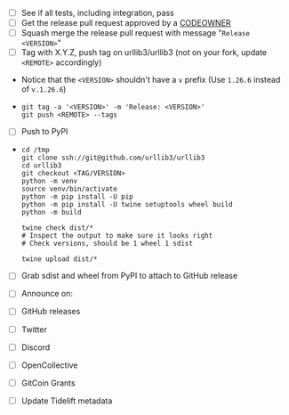 * [ ]  See if all tests, including integration, pass
* [ ]  Get the release pull request approved by a [CODEOWNER](https://github.com/urllib3/urllib3/blob/main/.github/CODEOWNERS)
* [ ]  Squash merge the release pull request with message "`Release <VERSION>`"
* [ ]  Tag with X.Y.Z, push tag on urllib3/urllib3 (not on your fork, update `<REMOTE>` accordingly)
  
  * Notice that the `<VERSION>` shouldn't have a `v` prefix (Use `1.26.6` instead of `v.1.26.6`)
  * ```
    git tag -a '<VERSION>' -m 'Release: <VERSION>'
    git push <REMOTE> --tags
    ```
* [ ]  Push to PyPI
  
  * ```
    cd /tmp
    git clone ssh://git@github.com/urllib3/urllib3
    cd urllib3
    git checkout <TAG/VERSION>
    python -m venv
    source venv/bin/activate
    python -m pip install -U pip
    python -m pip install -U twine setuptools wheel build
    python -m build
    
    twine check dist/*
    # Inspect the output to make sure it looks right
    # Check versions, should be 1 wheel 1 sdist
    
    twine upload dist/*
    ```
* [ ]  Grab sdist and wheel from PyPI to attach to GitHub release
* [ ]  Announce on:
  
  * [ ]  GitHub releases
  * [ ]  Twitter
  * [ ]  Discord
  * [ ]  OpenCollective
  * [ ]  GitCoin Grants
* [ ]  Update Tidelift metadata
